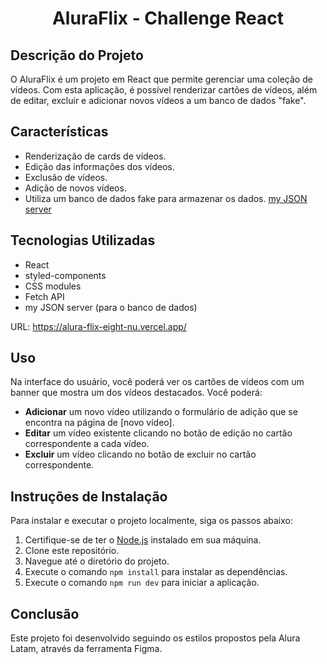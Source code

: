<h1 align="center">AluraFlix - Challenge React</h1>

## Descrição do Projeto

O AluraFlix é um projeto em React que permite gerenciar uma coleção de vídeos. Com esta aplicação, é possível renderizar cartões de vídeos, além de editar, excluir e adicionar novos vídeos a um banco de dados "fake".

## Características

- Renderização de cards de vídeos.
- Edição das informações dos vídeos.
- Exclusão de vídeos.
- Adição de novos vídeos.
- Utiliza um banco de dados fake para armazenar os dados. [my JSON server](https://my-json-server.typicode.com/)

## Tecnologias Utilizadas

- React
- styled-components
- CSS modules
- Fetch API
- my JSON server (para o banco de dados)

URL: https://alura-flix-eight-nu.vercel.app/

## Uso

Na interface do usuário, você poderá ver os cartões de vídeos com um banner que mostra um dos vídeos destacados. Você poderá:

- **Adicionar** um novo vídeo utilizando o formulário de adição que se encontra na página de [novo vídeo].
- **Editar** um vídeo existente clicando no botão de edição no cartão correspondente a cada vídeo.
- **Excluir** um vídeo clicando no botão de excluir no cartão correspondente.

## Instruções de Instalação

Para instalar e executar o projeto localmente, siga os passos abaixo:

1. Certifique-se de ter o [Node.js](https://nodejs.org/) instalado em sua máquina.
2. Clone este repositório.
3. Navegue até o diretório do projeto.
4. Execute o comando `npm install` para instalar as dependências.
5. Execute o comando `npm run dev` para iniciar a aplicação.

## Conclusão

Este projeto foi desenvolvido seguindo os estilos propostos pela Alura Latam, através da ferramenta Figma.

